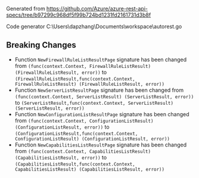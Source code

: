 
Generated from https://github.com/Azure/azure-rest-api-specs/tree/b97299c968df5f99b724bd1231fd2161731d3b8f

Code generator C:\Users\dapzhang\Documents\workspace\autorest.go

## Breaking Changes

- Function `NewFirewallRuleListResultPage` signature has been changed from `(func(context.Context, FirewallRuleListResult) (FirewallRuleListResult, error))` to `(FirewallRuleListResult,func(context.Context, FirewallRuleListResult) (FirewallRuleListResult, error))`
- Function `NewServerListResultPage` signature has been changed from `(func(context.Context, ServerListResult) (ServerListResult, error))` to `(ServerListResult,func(context.Context, ServerListResult) (ServerListResult, error))`
- Function `NewConfigurationListResultPage` signature has been changed from `(func(context.Context, ConfigurationListResult) (ConfigurationListResult, error))` to `(ConfigurationListResult,func(context.Context, ConfigurationListResult) (ConfigurationListResult, error))`
- Function `NewCapabilitiesListResultPage` signature has been changed from `(func(context.Context, CapabilitiesListResult) (CapabilitiesListResult, error))` to `(CapabilitiesListResult,func(context.Context, CapabilitiesListResult) (CapabilitiesListResult, error))`

